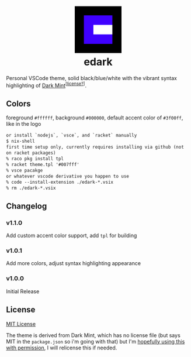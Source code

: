 # <div style="text-align:center;">![image](./icon.png)<br/>edark</div>

Personal VSCode theme, solid black/blue/white with the vibrant syntax highlighting of [Dark Mint](https://marketplace.visualstudio.com/items?itemName=hugolcouto.dark-mint-vscode-theme)<sup>[[license?](#license)]</sup>.

## Colors
foreground `#ffffff`, background `#000000`, default accent color of `#3f00ff`, like in the logo

```
or install `nodejs`, `vsce`, and `racket` manually
$ nix-shell
first time setup only, currently requires installing via github (not on racket packages)
% raco pkg install tpl
% racket theme.tpl '#007fff'
% vsce pacakge
or whatever vscode derivative you happen to use
% code --install-extension ./edark-*.vsix
% rm ./edark-*.vsix
```

## Changelog
### v1.1.0
Add custom accent color support, add `tpl` for building

### v1.0.1
Add more colors, adjust syntax highlighting appearance

### v1.0.0
Initial Release

## License
[MIT License](./LICENSE)

The theme is derived from Dark Mint, which has no license file (but says MIT in the `package.json` so i'm going with that) but I'm [hopefully using this with permission](https://github.com/hugolcouto/dark-mint-vscode-theme/issues/1), I will relicense this if needed.
